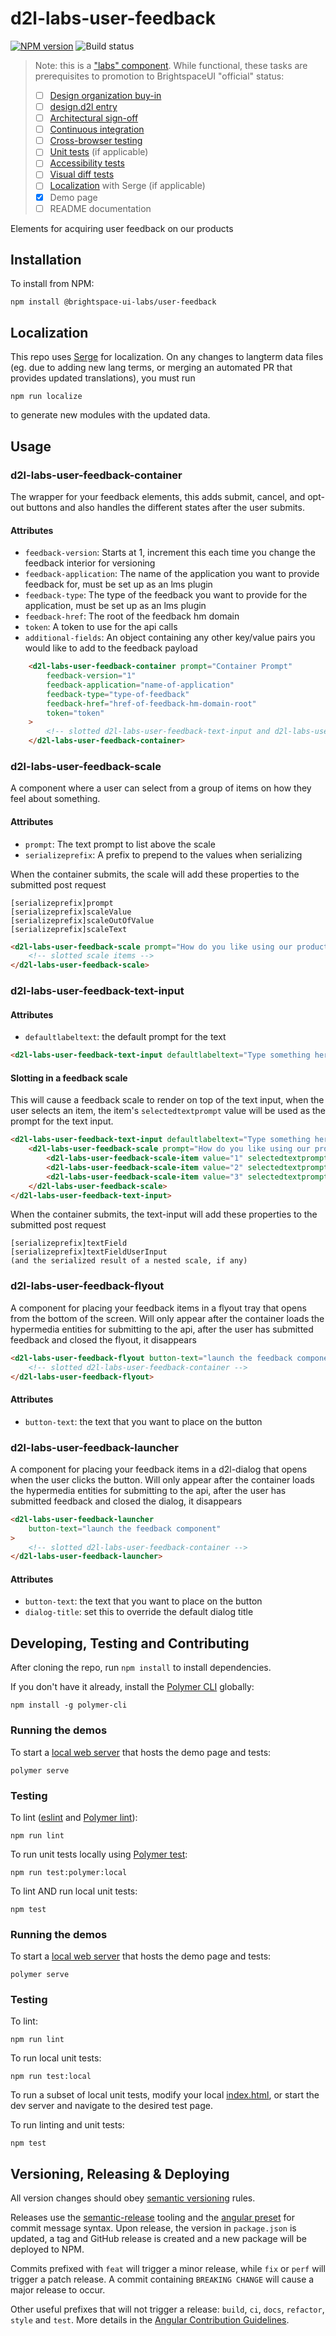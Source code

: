 # d2l-labs-user-feedback

[![NPM version](https://img.shields.io/npm/v/@brightspace-ui-labs/user-feedback.svg)](https://www.npmjs.org/package/@brightspace-ui-labs/user-feedback)
![Build status](https://github.com/BrightspaceUILabs/user-feedback/workflows/CI/badge.svg)

> Note: this is a ["labs" component](https://github.com/BrightspaceUI/guide/wiki/Component-Tiers). While functional, these tasks are prerequisites to promotion to BrightspaceUI "official" status:
>
> - [ ] [Design organization buy-in](https://github.com/BrightspaceUI/guide/wiki/Before-you-build#working-with-design)
> - [ ] [design.d2l entry](http://design.d2l/)
> - [ ] [Architectural sign-off](https://github.com/BrightspaceUI/guide/wiki/Before-you-build#web-component-architecture)
> - [ ] [Continuous integration](https://github.com/BrightspaceUI/guide/wiki/Testing#testing-continuously-with-travis-ci)
> - [ ] [Cross-browser testing](https://github.com/BrightspaceUI/guide/wiki/Testing#cross-browser-testing-with-sauce-labs)
> - [ ] [Unit tests](https://github.com/BrightspaceUI/guide/wiki/Testing#testing-with-polymer-test) (if applicable)
> - [ ] [Accessibility tests](https://github.com/BrightspaceUI/guide/wiki/Testing#automated-accessibility-testing-with-axe)
> - [ ] [Visual diff tests](https://github.com/BrightspaceUI/visual-diff)
> - [ ] [Localization](https://github.com/BrightspaceUI/guide/wiki/Localization) with Serge (if applicable)
> - [x] Demo page
> - [ ] README documentation

Elements for acquiring user feedback on our products

## Installation

To install from NPM:

```shell
npm install @brightspace-ui-labs/user-feedback
```

## Localization

This repo uses [Serge](https://docs.dev.d2l/index.php/Serge-Localize) for localization. On any changes to langterm data files (eg. due to adding new lang terms, or merging an automated PR that provides updated translations), you must run
```
npm run localize
```
to generate new modules with the updated data.

## Usage

### d2l-labs-user-feedback-container
The wrapper for your feedback elements, this adds submit, cancel, and opt-out buttons and also handles the different states after the user submits.

#### Attributes
- `feedback-version`: Starts at 1, increment this each time you change the feedback interior for versioning
- `feedback-application`: The name of the application you want to provide feedback for, must be set up as an lms plugin
- `feedback-type`: The type of the feedback you want to provide for the application, must be set up as an lms plugin
- `feedback-href`: The root of the feedback hm domain
- `token`: A token to use for the api calls
- `additional-fields`: An object containing any other key/value pairs you would like to add to the feedback payload

```html
	<d2l-labs-user-feedback-container prompt="Container Prompt"
		feedback-version="1"
		feedback-application="name-of-application"
		feedback-type="type-of-feedback"
		feedback-href="href-of-feedback-hm-domain-root"
		token="token"
	>
		<!-- slotted d2l-labs-user-feedback-text-input and d2l-labs-user-feedback-scale elements -->
	</d2l-labs-user-feedback-container>
```

### d2l-labs-user-feedback-scale
A component where a user can select from a group of items on how they feel about something.

#### Attributes
- `prompt`: The text prompt to list above the scale
- `serializeprefix`: A prefix to prepend to the values when serializing

When the container submits, the scale will add these properties to the submitted post request
```
[serializeprefix]prompt
[serializeprefix]scaleValue
[serializeprefix]scaleOutOfValue
[serializeprefix]scaleText
```

```html
<d2l-labs-user-feedback-scale prompt="How do you like using our product?">
	<!-- slotted scale items -->
</d2l-labs-user-feedback-scale>
```

### d2l-labs-user-feedback-text-input

#### Attributes
- `defaultlabeltext`: the default prompt for the text

```html
<d2l-labs-user-feedback-text-input defaultlabeltext="Type something here"></d2l-labs-user-feedback-text-input>
```

#### Slotting in a feedback scale

This will cause a feedback scale to render on top of the text input, when the user selects an item, the item's `selectedtextprompt` value will be used as the prompt for the text input.

```html
<d2l-labs-user-feedback-text-input defaultlabeltext="Type something here">
	<d2l-labs-user-feedback-scale prompt="How do you like using our product?">
		<d2l-labs-user-feedback-scale-item value="1" selectedtextprompt="Why don't you like it?">I don't like it</d2l-labs-user-feedback-scale-item>
		<d2l-labs-user-feedback-scale-item value="2" selectedtextprompt="What could be better?">It's alright</d2l-labs-user-feedback-scale-item>
		<d2l-labs-user-feedback-scale-item value="3" selectedtextprompt="Why do you like it?">It's good</d2l-labs-user-feedback-scale-item>
	</d2l-labs-user-feedback-scale>
</d2l-labs-user-feedback-text-input>
```

When the container submits, the text-input will add these properties to the submitted post request
```
[serializeprefix]textField
[serializeprefix]textFieldUserInput
(and the serialized result of a nested scale, if any)
```

### d2l-labs-user-feedback-flyout
A component for placing your feedback items in a flyout tray that opens from the bottom of the screen. Will only appear after the container loads the hypermedia entities for submitting to the api, after the user has submitted feedback and closed the flyout, it disappears

```html
<d2l-labs-user-feedback-flyout button-text="launch the feedback component">
	<!-- slotted d2l-labs-user-feedback-container -->
</d2l-labs-user-feedback-flyout>
```

#### Attributes
- `button-text`: the text that you want to place on the button

### d2l-labs-user-feedback-launcher
A component for placing your feedback items in a d2l-dialog that opens when the user clicks the button. Will only appear after the container loads the hypermedia entities for submitting to the api, after the user has submitted feedback and closed the dialog, it disappears

```html
<d2l-labs-user-feedback-launcher
	button-text="launch the feedback component"
>
	<!-- slotted d2l-labs-user-feedback-container -->
</d2l-labs-user-feedback-launcher>
```

#### Attributes
- `button-text`: the text that you want to place on the button
- `dialog-title`: set this to override the default dialog title

## Developing, Testing and Contributing

After cloning the repo, run `npm install` to install dependencies.

If you don't have it already, install the [Polymer CLI](https://www.polymer-project.org/3.0/docs/tools/polymer-cli) globally:

```shell
npm install -g polymer-cli
```

### Running the demos

To start a [local web server](https://www.polymer-project.org/3.0/docs/tools/polymer-cli-commands#serve) that hosts the demo page and tests:

```shell
polymer serve
```

### Testing

To lint ([eslint](http://eslint.org/) and [Polymer lint](https://www.polymer-project.org/3.0/docs/tools/polymer-cli-commands#lint)):

```shell
npm run lint
```

To run unit tests locally using [Polymer test](https://www.polymer-project.org/3.0/docs/tools/polymer-cli-commands#tests):

```shell
npm run test:polymer:local
```

To lint AND run local unit tests:

```shell
npm test
```

[ci-url]: https://travis-ci.org/BrightspaceUILabs/user-feedback
[ci-image]: https://travis-ci.org/BrightspaceUILabs/user-feedback.svg?branch=master

### Running the demos

To start a [local web server](https://www.polymer-project.org/3.0/docs/tools/polymer-cli-commands#serve) that hosts the demo page and tests:

```shell
polymer serve
```

### Testing

To lint:

```shell
npm run lint
```

To run local unit tests:

```shell
npm run test:local
```

To run a subset of local unit tests, modify your local [index.html](https://github.com/BrightspaceUILabs/user-feedback/blob/master/test/index.html), or start the dev server and navigate to the desired test page.

To run linting and unit tests:

```shell
npm test
```

## Versioning, Releasing & Deploying

All version changes should obey [semantic versioning](https://semver.org/) rules.

Releases use the [semantic-release](https://semantic-release.gitbook.io/) tooling and the [angular preset](https://github.com/conventional-changelog/conventional-changelog/tree/master/packages/conventional-changelog-angular) for commit message syntax. Upon release, the version in `package.json` is updated, a tag and GitHub release is created and a new package will be deployed to NPM.

Commits prefixed with `feat` will trigger a minor release, while `fix` or `perf` will trigger a patch release. A commit containing `BREAKING CHANGE` will cause a major release to occur.

Other useful prefixes that will not trigger a release: `build`, `ci`, `docs`, `refactor`, `style` and `test`. More details in the [Angular Contribution Guidelines](https://github.com/angular/angular/blob/master/CONTRIBUTING.md#type).
